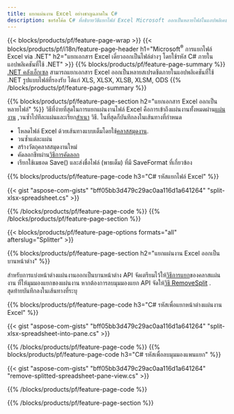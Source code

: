 ```yaml
---
title: แยกแผ่นงาน Excel อย่างชาญฉลาดใน C#
description: ซอร์สโค้ด C# ที่อธิบายวิธีแยกไฟล์ Excel Microsoft ออกเป็นหลายไฟล์ในแอปพลิเคชัน Visual C#.NET
---
```

{{< blocks/products/pf/feature-page-wrap >}}
{{< blocks/products/pf/i18n/feature-page-header h1="Microsoft<sup>&reg;</sup> การแยกไฟล์ Excel via .NET" h2="แยกเอกสาร Excel เดี่ยวออกเป็นไฟล์ต่างๆ โดยใช้รหัส C# ภายในแอปพลิเคชันที่ใช้ .NET" >}}
{{% blocks/products/pf/feature-page-summary %}}
[.NET คลังเอ็กเซล](/cells/th/net/) สามารถแยกเอกสาร Excel ออกเป็นหลายสเปรดชีตภายในแอปพลิเคชันที่ใช้ .NET รูปแบบไฟล์ที่รองรับ ได้แก่ XLS, XLSX, XLSB, XLSM, ODS
{{% /blocks/products/pf/feature-page-summary %}}

{{% blocks/products/pf/feature-page-section h2="แยกเอกสาร Excel ออกเป็นหลายไฟล์" %}}
 วิธีที่ง่ายที่สุดในการแยกแผ่นงานไฟล์ Excel คือการเข้าถึงแผ่นงานทั้งหมดผ่าน[แผ่นงาน](https://reference.aspose.com/cells/net/aspose.cells/workbook/properties/worksheets) ,วนซ้ำไปทีละแผ่นและเรียก[สำเนา](https://reference.aspose.com/cells/net/aspose.cells/worksheet/methods/copy) วิธี. ในที่สุดก็บันทึกลงในเส้นทางที่กำหนด

 + โหลดไฟล์ Excel ด้วยเส้นทางแบบเต็มโดยใช้[คลาสสมุดงาน](https://reference.aspose.com/cells/net/aspose.cells/workbook).
+ วนซ้ำแต่ละแผ่น
+ สร้างวัตถุคลาสสมุดงานใหม่
 + คัดลอกชีทผ่าน[วิธีการคัดลอก](https://reference.aspose.com/cells/net/aspose.cells/worksheet/methods/copy)
+ เรียกใช้เมธอด Save() และส่งชื่อไฟล์ (พาธเต็ม) ที่มี SaveFormat ที่เกี่ยวข้อง

{{% blocks/products/pf/feature-page-code h3="C# รหัสแยกไฟล์ Excel" %}}

{{< gist "aspose-com-gists" "bff05bb3d479c29ac0aa116d1a641264" "split-xlsx-spreadsheet.cs" >}}

{{% /blocks/products/pf/feature-page-code %}}
{{% /blocks/products/pf/feature-page-section %}}

{{< blocks/products/pf/feature-page-options formats="all" afterslug="Splitter" >}}

{{% blocks/products/pf/feature-page-section h2="แยกแผ่นงาน Excel ออกเป็นบานหน้าต่าง" %}}

 สำหรับการแบ่งหน้าต่างแผ่นงานออกเป็นบานหน้าต่าง API จัดเตรียมไว้ให้[วิธีการแยก](https://reference.aspose.com/cells/net/aspose.cells/worksheet/methods/split)ของคลาสแผ่นงาน ที่ให้มุมมองแยกของแผ่นงาน หากต้องการลบมุมมองแยก API จัดให้[วิธี RemoveSplit](https://reference.aspose.com/cells/net/aspose.cells/worksheet/methods/removesplit) . สุดท้ายบันทึกลงในเส้นทางที่ระบุ

{{% blocks/products/pf/feature-page-code h3="C# รหัสเพื่อแยกหน้าต่างแผ่นงาน Excel" %}}

{{< gist "aspose-com-gists" "bff05bb3d479c29ac0aa116d1a641264" "split-xlsx-spreadsheet-into-pane.cs" >}}

{{% /blocks/products/pf/feature-page-code %}}
{{% blocks/products/pf/feature-page-code h3="C# รหัสเพื่อลบมุมมองแพนแยก" %}}

{{< gist "aspose-com-gists" "bff05bb3d479c29ac0aa116d1a641264" "remove-splitted-spreadsheet-pane-view.cs" >}}

{{% /blocks/products/pf/feature-page-code %}}

{{% /blocks/products/pf/feature-page-section %}}
